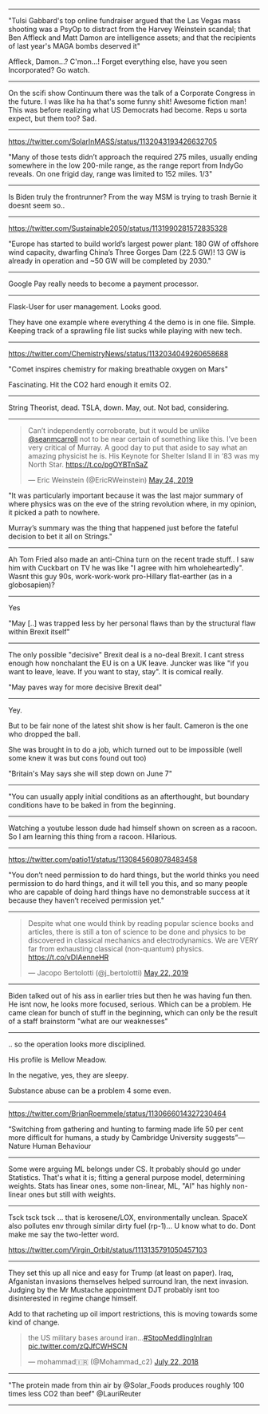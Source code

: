
---

"Tulsi Gabbard's top online fundraiser argued that the Las Vegas mass
shooting was a PsyOp to distract from the Harvey Weinstein scandal;
that Ben Affleck and Matt Damon are intelligence assets; and that the
recipients of last year's MAGA bombs deserved it"

Affleck, Damon...? C'mon...! Forget everything else, have you seen Incorporated? Go watch.

---

On the scifi show Continuum there was the talk of a Corporate Congress
in the future. I was like ha ha that's some funny shit! Awesome
fiction man! This was before realizing what US Democrats had
become. Reps u sorta expect, but them too? Sad.

---

https://twitter.com/SolarInMASS/status/1132043193426632705

"Many of those tests didn’t approach the required 275 miles, usually ending somewhere in the low 200-mile range, as the range report from IndyGo reveals. On one frigid day, range was limited to 152 miles. 1/3"

---

Is Biden truly the frontrunner? From the way MSM is trying to trash Bernie it doesnt seem so..

---

https://twitter.com/Sustainable2050/status/1131990281572835328

"Europe has started to build world’s largest power plant: 180 GW of offshore wind capacity, dwarfing China’s Three Gorges Dam (22.5 GW)! 
13 GW is already in operation and ~50 GW will be completed by 2030."

---

Google Pay really needs to become a payment processor.

---

Flask-User for user management. Looks good. 

They have one example where everything 4 the demo is in one file. Simple. Keeping track of a sprawling file list sucks while playing with new tech.

---

https://twitter.com/ChemistryNews/status/1132034049260658688

"Comet inspires chemistry for making breathable oxygen on Mars"

Fascinating. Hit the CO2 hard enough it emits O2.

---

String Theorist, dead. TSLA, down. May, out. Not bad, considering.

---

<blockquote class="twitter-tweet" data-lang="en"><p lang="en" dir="ltr">Can’t independently corroborate, but it would be unlike <a href="https://twitter.com/seanmcarroll?ref_src=twsrc%5Etfw">@seanmcarroll</a> not to be near certain of something like this. I’ve been very critical of Murray. A good day to put that aside to say what an amazing physicist he is. His Keynote for Shelter Island II in ‘83 was my North Star. <a href="https://t.co/pgOYBTnSaZ">https://t.co/pgOYBTnSaZ</a></p>&mdash; Eric Weinstein (@EricRWeinstein) <a href="https://twitter.com/EricRWeinstein/status/1131967215941562369?ref_src=twsrc%5Etfw">May 24, 2019</a></blockquote>
<script async src="https://platform.twitter.com/widgets.js" charset="utf-8"></script>

"It was particularly important because it was the last major summary of where physics was on the eve of the string revolution where, in my opinion, it picked a path to nowhere.

Murray’s summary was the thing that happened just before the fateful decision to bet it all on Strings."

---

Ah Tom Fried also made an anti-China turn on the recent trade
stuff.. I saw him with Cuckbart on TV he was like "I agree with him
wholeheartedly". Wasnt this guy 90s, work-work-work pro-Hillary
flat-earther (as in a globosapien)?

---

Yes

"May [..] was trapped less by her personal flaws than by the structural flaw within Brexit itself"

---

The only possible "decisive" Brexit deal is a no-deal Brexit. I cant stress enough how nonchalant the EU is on a UK leave. Juncker was like "if you want to leave, leave. If you want to stay, stay". It is comical really.

"May paves way for more decisive Brexit deal"

---

Yey. 

But to be fair none of the latest shit show is her fault. Cameron is the one who dropped the ball. 

She was brought in to do a job, which turned out to be impossible (well some knew it was but cons found out too)

"Britain's May says she will step down on June 7"

---


"You can usually apply initial conditions as an afterthought, but boundary conditions have to be baked in from the beginning.

---

Watching a youtube lesson dude had himself shown on screen as a racoon. So I am learning this thing from a racoon. Hilarious.

---

https://twitter.com/patio11/status/1130845608078483458

"You don’t need permission to do hard things, but the world thinks you need permission to do hard things, and it will tell you this, and so many people who are capable of doing hard things have no demonstrable success at it because they haven’t received permission yet."

---

<blockquote class="twitter-tweet" data-lang="en"><p lang="en" dir="ltr">Despite what one would think by reading popular science books and articles, there is still a ton of science to be done and physics to be discovered in classical mechanics and electrodynamics. We are VERY far from exhausting classical (non-quantum) physics. <a href="https://t.co/vDIAenneHR">https://t.co/vDIAenneHR</a></p>&mdash; Jacopo Bertolotti (@j_bertolotti) <a href="https://twitter.com/j_bertolotti/status/1131081026095206400?ref_src=twsrc%5Etfw">May 22, 2019</a></blockquote>
<script async src="https://platform.twitter.com/widgets.js" charset="utf-8"></script>

---

Biden talked out of his ass in earlier tries but then he was having fun then. He isnt now, he looks more focused, serious. Which can be a problem. He came clean for bunch of stuff in the beginning, which can only be the result of a staff brainstorm "what are our weaknesses"

---

.. so the operation looks more disciplined. 

His profile is Mellow Meadow. 

In the negative, yes, they are sleepy. 

Substance abuse can be a problem 4 some even.

---

https://twitter.com/BrianRoemmele/status/1130666014327230464

“Switching from gathering and hunting to farming made life 50 per cent more difficult for humans, a study by Cambridge University suggests”—Nature Human Behaviour

---

Some were arguing ML belongs under CS. It probably should go under Statistics. That's what it is; fitting a general purpose model, determining weights. Stats has linear ones, some non-linear, ML, "AI" has highly non-linear ones but still with weights.

---

Tsck tsck tsck ... that is kerosene/LOX, environmentally unclean. SpaceX also pollutes env through similar dirty fuel (rp-1)... U know what to do. Dont make me say the two-letter word.

https://twitter.com/Virgin_Orbit/status/1113135791050457103

---

They set this up all nice and easy for Trump (at least on paper). Iraq, Afganistan invasions themselves helped surround Iran, the next invasion. Judging by the Mr Mustache appointment DJT probably isnt too disinterested in regime change himself.

Add to that racheting up oil import restrictions, this is moving towards some kind of change.

<blockquote class="twitter-tweet" data-lang="en"><p lang="en" dir="ltr">the US military bases around iran...<a href="https://twitter.com/hashtag/StopMeddlingInIran?src=hash&amp;ref_src=twsrc%5Etfw">#StopMeddlingInIran</a> <a href="https://t.co/zQJfCWHSCN">pic.twitter.com/zQJfCWHSCN</a></p>&mdash; mohammad🇮🇷 (@Mohammad_c2) <a href="https://twitter.com/Mohammad_c2/status/1021105226672111616?ref_src=twsrc%5Etfw">July 22, 2018</a></blockquote>
<script async src="https://platform.twitter.com/widgets.js" charset="utf-8"></script>

---

"The protein made from thin air by @Solar_Foods produces roughly 100 times less CO2 than beef" @LauriReuter

---













